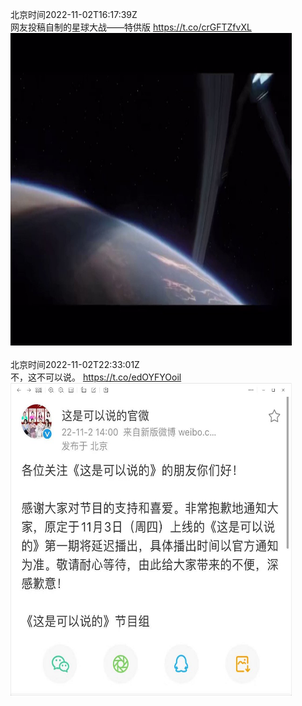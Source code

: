 北京时间2022-11-02T16:17:39Z<br>网友投稿自制的星球大战——特供版 https://t.co/crGFTZfvXL<br><img src='/temp/video/2022/o-Month-11/x-Day-02/whyyoutouzhele/1587720581679652867_0.jpg' width='450' height='500'><br><br>北京时间2022-11-02T22:33:01Z<br>不，这不可以说。 https://t.co/edOYFYOoil<br><img src='/temp/image/2022/o-Month-11/1587815045228294144_0.jpg' width='450' height='500'><br><br>